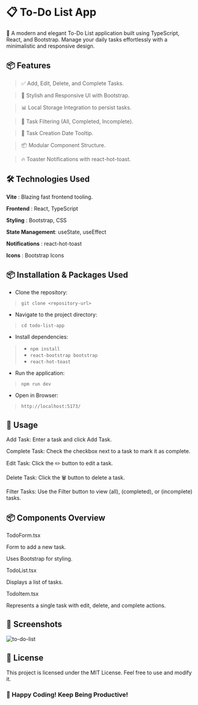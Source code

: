 # 📋 To-Do List App

🚀 A modern and elegant To-Do List application built using TypeScript, React, and Bootstrap. Manage your daily tasks effortlessly with a minimalistic and responsive design.

## 📦 Features

> ✅ Add, Edit, Delete, and Complete Tasks.

> 🎨 Stylish and Responsive UI with Bootstrap.

> 📊 Local Storage Integration to persist tasks.

> 🎯 Task Filtering (All, Completed, Incomplete).

> 📅 Task Creation Date Tooltip.

> 📦 Modular Component Structure.

> 🔥 Toaster Notifications with react-hot-toast.

## 🛠️ Technologies Used

**Vite** : Blazing fast frontend tooling.

**Frontend** : React, TypeScript

**Styling** : Bootstrap, CSS

**State Management**: useState, useEffect

**Notifications** : react-hot-toast

**Icons** : Bootstrap Icons 

## 📦 Installation & Packages Used

- Clone the repository: 
> ```git clone <repository-url>```
- Navigate to the project directory:
> ```cd todo-list-app```
- Install dependencies:
> * ```npm install```
> * ```react-bootstrap bootstrap```
> * ```react-hot-toast```
- Run the application:
> ```npm run dev```
- Open in Browser:
> ```http://localhost:5173/```

## 🎯 Usage

Add Task: Enter a task and click Add Task.

Complete Task: Check the checkbox next to a task to mark it as complete.

Edit Task: Click the ✏️ button to edit a task.

Delete Task: Click the 🗑️ button to delete a task.

Filter Tasks: Use the Filter button to view (all), (completed), or (incomplete) tasks.

## 📦 Components Overview

TodoForm.tsx

Form to add a new task.

Uses Bootstrap for styling.

TodoList.tsx

Displays a list of tasks.

TodoItem.tsx

Represents a single task with edit, delete, and complete actions.

## 📸 Screenshots

![to-do-list](https://github.com/user-attachments/assets/06218c21-8452-4e7b-8480-5c85ea2f47e3)


## 📖 License

This project is licensed under the MIT License. Feel free to use and modify it.

### 🎉 Happy Coding! Keep Being Productive!
